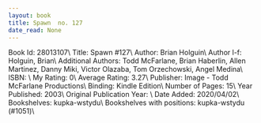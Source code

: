 ```yaml
---
layout: book
title: Spawn  no. 127
date_read: None
---
```


Book Id: 28013107\ 
Title: Spawn #127\ 
Author: Brian Holguin\ 
Author l-f: Holguin, Brian\ 
Additional Authors: Todd McFarlane, Brian Haberlin, Allen Martinez, Danny Miki, Victor Olazaba, Tom Orzechowski, Angel  Medina\ 
ISBN: \ 
My Rating: 0\ 
Average Rating: 3.27\ 
Publisher: Image - Todd McFarlane Productions\ 
Binding: Kindle Edition\ 
Number of Pages: 15\ 
Year Published: 2003\ 
Original Publication Year: \ 
Date Added: 2020/04/02\ 
Bookshelves: kupka-wstydu\ 
Bookshelves with positions: kupka-wstydu (#1051)\ 

